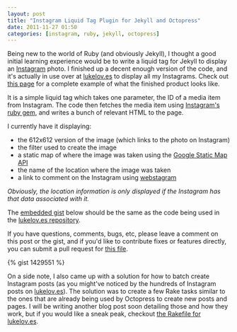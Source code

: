 ```yaml
---
layout: post
title: "Instagram Liquid Tag Plugin for Jekyll and Octopress"
date: 2011-11-27 01:50
categories: [instagram, ruby, jekyll, octopress]
---
```


Being new to the world of Ruby (and obviously Jekyll), I thought a good initial learning experience
would be to write a liquid tag for Jekyll to display an [Instagram](http://instagram.com) photo. I finished up a decent enough
version of the code, and it's actually in use over at [lukelov.es](http://lukelov.es) to display all my Instagrams. Check out [this page](http://lukelov.es/blog/2011/11/18/wait-for-me/)
for a complete example of what the finished product looks like.

It is a simple liquid tag which takes one parameter, the ID of a media item from Instagram. The code
then fetches the media item using [Instagram's ruby gem](https://github.com/Instagram/instagram-ruby-gem),
and writes a bunch of relevant HTML to the page.

<!-- more -->

I currently have it displaying:

- the 612x612 version of the image (which links to the photo on Instagram)
- the filter used to create the image
- a static map of where the image was taken using the [Google Static Map API](http://code.google.com/apis/maps/documentation/staticmaps/)
- the name of the location where the image was taken
- a link to comment on the Instagram using [webstagram](http://web.stagram.com)

*Obviously, the location information is only displayed if the Instagram has that data associated with it.*

The [embedded gist](https://gist.github.com/1397276) below should be the same as the code being used in the
[lukelov.es repository](https://github.com/lukekarrys/lukelov.es/blob/master/plugins/instagram.rb).

If you have questions, comments, bugs, etc, please leave a comment on this post or the gist, and if you'd like to contribute fixes or features directly, you can submit a pull request for [this file](https://github.com/lukekarrys/lukelov.es/blob/master/plugins/instagram.rb).

{% gist 1429551 %}

On a side note, I also came up with a solution for how to batch create Instagram posts (as you might've noticed
by the hundreds of Instagram posts on [lukelov.es](http://lukelov.es/blog/archives/)). The solution was to create
a few Rake tasks similar to the ones that are already being used by Octopress to create new posts and pages. I will be writing another blog post
soon detailing those and how they work, but if you would like a sneak peak, checkout
[the Rakefile for lukelov.es](https://github.com/lukekarrys/lukelov.es/blob/master/Rakefile#L360).
